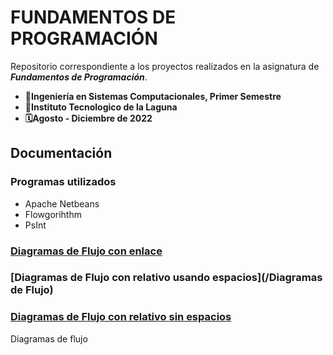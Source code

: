 # FUNDAMENTOS DE PROGRAMACIÓN
Repositorio correspondiente a los proyectos realizados en la asignatura de ***Fundamentos de Programación***.

- **📝Ingeniería en Sistemas Computacionales, Primer Semestre**
- **🏫Instituto Tecnologico de la Laguna**
- **🗓️Agosto - Diciembre de 2022**

## Documentación
### Programas utilizados
- Apache Netbeans
- Flowgorihthm
- PsInt

### [Diagramas de Flujo con enlace](https://github.com/AlfredooP/FundamentosDeProgramacion/tree/main/Diagramas%20de%20Flujo)
### [Diagramas de Flujo con relativo usando espacios](/Diagramas de Flujo)
### [Diagramas de Flujo con relativo sin espacios](/Diagramas%20de%20Flujo)
Diagramas de flujo 
